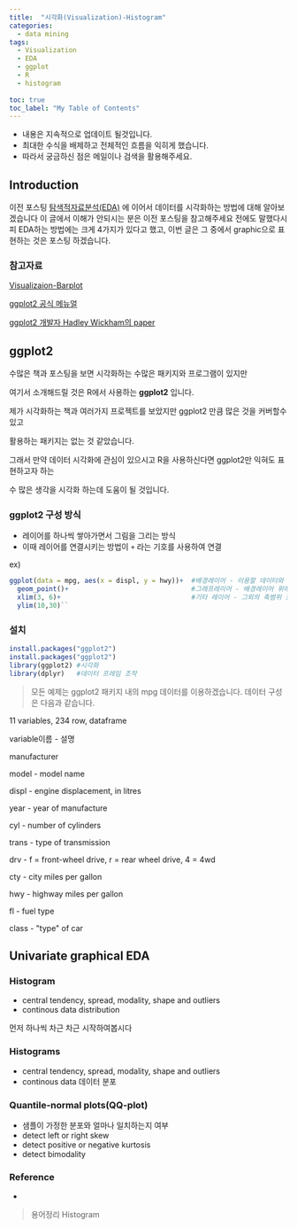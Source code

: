 ```yaml
---
title:  "시각화(Visualization)-Histogram"
categories:
  - data mining
tags:
  - Visualization
  - EDA
  - ggplot
  - R
  - histogram
  
toc: true
toc_label: "My Table of Contents"
---
```

* 내용은 지속적으로 업데이트 될것입니다.
* 최대한 수식을 배제하고 전체적인 흐름을 익히게 했습니다.
* 따라서 궁금하신 점은 메일이나 검색을 활용해주세요.

## Introduction
이전 포스팅 [탐색적자료분석(EDA)](https://greenjun.github.io/data%20mining/EDA/) 에 이어서
데이터를 시각화하는 방법에 대해 알아보겠습니다
이 글에서 이해가 안되시는 분은 이전 포스팅을 참고해주세요
전에도 말했다시피  EDA하는 방법에는 크게 4가지가 있다고 했고, 
이번 글은 그 중에서 graphic으로 표현하는 것은 포스팅 하겠습니다.

### 참고자료

[Visualizaion-Barplot](https://greenjun.github.io/data%20mining/Visualizaion-barplot/)

[ggplot2 공식 메뉴얼](https://cloud.r-project.org/web/packages/ggplot2/ggplot2.pdf)

[ggplot2 개발자 Hadley Wickham의 paper](http://byrneslab.net/classes/biol607/readings/wickham_layered-grammar.pdf)


## ggplot2
수많은 책과 포스팅을 보면 시각화하는 수많은 패키지와 프로그램이 있지만

여기서 소개해드릴 것은 R에서 사용하는  **ggplot2** 입니다.

제가 시각화하는 책과 여러가지 프로젝트를 보았지만 ggplot2 만큼 많은 것을 커버할수있고 

활용하는 패키지는 없는 것 같았습니다.

그래서 만약 데이터 시각화에 관심이 있으시고 R을 사용하신다면 ggplot2만 익혀도 표현하고자 하는 

수 많은 생각을 시각화 하는데 도움이 될 것입니다.


### ggplot2 구성 방식
* 레이어를 하나씩 쌓아가면서 그림을 그리는 방식
* 이때 레이어를 연결시키는 방법이 `+` 라는 기호를 사용하여 연결

ex)
```R
ggplot(data = mpg, aes(x = displ, y = hwy))+  #배경레이어 - 이용할 데이터와 축을 명시한다.
  geom_point()+                               #그래프레이어 - 배경레이어 위에 어떤 그래프를 그릴지 선택한다.
  xlim(3, 6)+                                 #기타 레이어 - 그외의 축범위 조정 외 수많은 기능들을 실행한다.
  ylim(10,30)``
```

### 설치
```R
install.packages("ggplot2")
install.packages("ggplot2")
library(ggplot2) #시각화 
library(dplyr)   #데이터 프레임 조작
```
> 모든 예제는 ggplot2 패키지 내의 mpg 데이터를 이용하겠습니다. 데이터 구성은 다음과 같습니다.

11 variables, 234 row, dataframe

variable이름 - 설명

manufacturer

model - model name

displ - engine displacement, in litres

year - year of manufacture

cyl - number of cylinders

trans - type of transmission

drv - f = front-wheel drive, r = rear wheel drive, 4 = 4wd

cty - city miles per gallon

hwy - highway miles per gallon

fl - fuel type

class - "type" of car

## Univariate graphical EDA

### Histogram
* central tendency, spread, modality, shape and outliers
* continous data distribution

먼저 하나씩 차근 차근 시작하여봅시다

### Histograms
* central tendency, spread, modality, shape and outliers
* continous data 데이터 분포











### Quantile-normal plots(QQ-plot)
* 샘플이 가정한 분포와 얼마나 일치하는지 여부
* detect left or right skew
* detect positive or negative kurtosis
* detect bimodality






### Reference 
* 



> 용어정리 Histogram
